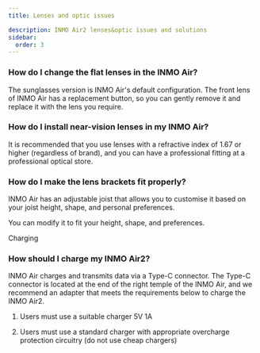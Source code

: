 ```yaml
---
title: Lenses and optic issues

description: INMO Air2 lenses&optic issues and solutions
sidebar:
  order: 3
---
```




### How do I change the flat lenses in the INMO Air?

The sunglasses version is INMO Air's default configuration. The front lens of INMO Air has a replacement button, so you can gently remove it and replace it with the lens you require.



### How do I install near-vision lenses in my INMO Air?

It is recommended that you use lenses with a refractive index of 1.67 or higher (regardless of brand), and you can have a professional fitting at a professional optical store.



### How do I make the lens brackets fit properly?

INMO Air has an adjustable joist that allows you to customise it based on your joist height, shape, and personal preferences.

You can modify it to fit your height, shape, and preferences.

Charging



### How should I charge my INMO Air2?

INMO Air charges and transmits data via a Type-C connector. The Type-C connector is located at the end of the right temple of the INMO Air, and we recommend an adapter that meets the requirements below to charge the INMO Air2.

1. Users must use a suitable charger 5V 1A

2. Users must use a standard charger with appropriate overcharge protection circuitry (do not use cheap chargers)




